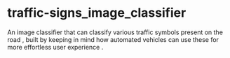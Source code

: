 # traffic-signs_image_classifier
An image classifier that can classify various traffic symbols present on the road , built by keeping in mind how automated vehicles can use these for more effortless user experience .
